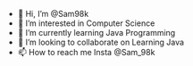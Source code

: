 - 👋 Hi, I’m @Sam98k
- 👀 I’m interested in Computer Science
- 🌱 I’m currently learning Java Programming
- 💞️ I’m looking to collaborate on Learning Java
- 📫 How to reach me Insta @Sam_98k

<!---
Sam98k/Sam98k is a ✨ special ✨ repository because its `README.md` (this file) appears on your GitHub profile.
You can click the Preview link to take a look at your changes.
--->
